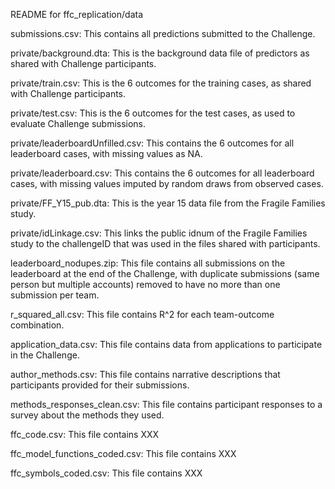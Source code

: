 README for ffc_replication/data

submissions.csv: This contains all predictions submitted to the Challenge.

private/background.dta: This is the background data file of predictors as shared with Challenge participants.

private/train.csv: This is the 6 outcomes for the training cases, as shared with Challenge participants.

private/test.csv: This is the 6 outcomes for the test cases, as used to evaluate Challenge submissions.

private/leaderboardUnfilled.csv: This contains the 6 outcomes for all leaderboard cases, with missing values as NA.

private/leaderboard.csv: This contains the 6 outcomes for all leaderboard cases, with missing values imputed by random draws from observed cases.

private/FF_Y15_pub.dta: This is the year 15 data file from the Fragile Families study.

private/idLinkage.csv: This links the public idnum of the Fragile Families study to the challengeID that was used in the files shared with participants.

leaderboard_nodupes.zip: This file contains all submissions on the leaderboard at the end of the Challenge, with duplicate submissions (same person but multiple accounts) removed to have no more than one submission per team.

r_squared_all.csv: This file contains R^2 for each team-outcome combination.

application_data.csv: This file contains data from applications to participate in the Challenge.

author_methods.csv: This file contains narrative descriptions that participants provided for their submissions.

methods_responses_clean.csv: This file contains participant responses to a survey about the methods they used.

ffc_code.csv: This file contains XXX

ffc_model_functions_coded.csv: This file contains XXX

ffc_symbols_coded.csv: This file contains XXX